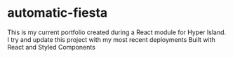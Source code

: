 # automatic-fiesta
This is my current portfolio created during a React module for Hyper Island. I try and update this project with my most recent deployments
Built with React and Styled Components
